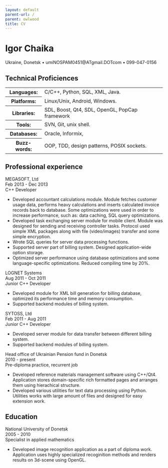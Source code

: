```yaml
---
layout: default
parent-url: /
parent: owlwood
title: CV
---
```

<h1 class="cv-header">Igor Chaika</h1>
<p class="contacts">
Ukraine, Donetsk
• umi<span class="NOSPAM">NOSPAM</span>0451@<span class="NOSPAM">AT</span>gmail.<span class="NOSPAM">DOT</span>com
• 099-047-0156
</p>

<h2 class="cv-header">Technical Proficiences</h2>

<table class="cv-skills">
<tr><th class="cv-skill-title">Languages:</th><td>C/C++, Python, SQL, XML, Java.</td></tr>
<tr><th class="cv-skill-title">Platforms:</th><td>Linux/Unix, Android, Windows.</td></tr>
<tr><th class="cv-skill-title">Libraries:</th><td>SDL, Boost, Qt4, SDL, OpenGL, PopCap framework</td></tr>
<tr><th class="cv-skill-title">Tools:</th><td>SVN, Git, unix shell.</td></tr>
<tr><th class="cv-skill-title">Databases:</th><td>Oracle, Informix,</td></tr>
<tr><th class="cv-skill-title">Buzz-words:</th><td>OOP, TDD, design patterns, POSIX sockets.</td></tr>
</table>

<h2 class="cv-header">Professional experience</h2>

<div class="job-header">
<div class="company-name">MEGASOFT, Ltd</div>
<div class="date-container">Feb 2013 - Dec 2013</div>
</div>
<div class="job-title">C++ Developer</div>
<ul class="work-details">
<li>Developed accountant calculations module. Module fetches customer usage data, performs heavy calculations and inserts calculated invoice records back to database. Some optimizations were used in order to increase performance, such as: data caching, SQL query optimizations.</li>
<li>Developed task exchanging server module for mobile client. Module was designed for sending and receiving controller tasks. Protocol used simple XML packages along with file (video/images) transfer and some simple encryption.</li>
<li>Wrote SQL queries for server data processing functions.</li>
<li>Supported server part of billing system. Designed application-wide option storage.</li>
<li>Optimized server performance using database optimizations and some language-specific optimizations. Reduced compiling time by 20%.</li>
</ul>

<div class="job-header">
<div class="company-name">LOGNET Systems</div>
<div class="date-container">Aug 2011 - Oct 2011</div>
</div>
<div class="job-title">Junior C++ Developer</div>
<ul class="work-details">
<li>Developed module for XML bill generation for billing database, optimized its performance time and memory consumption.</li>
<li>Supported backend modules of billing system.</li>
</ul>

<div class="job-header">
<div class="company-name">SYTOSS, Ltd</div>
<div class="date-container">Feb 2011 - Aug 2011</div>
</div>
<div class="job-title">Junior C++ Developer</div>
<ul class="work-details">
<li>Developed server module for data transfer between different billing system.</li>
<li>Supported backend modules of billing system.</li>
</ul>

<div class="job-header">
<div class="company-name">Head office of Ukrainian Pension fund in Donetsk</div>
<div class="date-container">2010 - present</div>
</div>
<div class="job-title">Pre-diploma practice, recurrent job</div>
<ul class="work-details">
<li>Developed reference materials management software using C++/Qt4. Application stores domain-specific rich formatted pages and arranges them using hierachical structure.</li>
<li>Developed various utilities for text data processing using Python. Utilities works with large amount of files and designed for easy extension work.</li>
</ul>

<h2 class="cv-header">Education</h2>

<div class="job-header">
<div class="company-name">National University of Donetsk</div>
<div class="date-container">2005 - 2010</div>
</div>
<div class="job-title">Specialist in applied mathematics</div>
<ul class="work-details">
<li>Developed image recognition application as a part of diploma work. Application uses highly specialized recoginition methods and renders results on 3d-scene using OpenGL.</li>
</ul>
